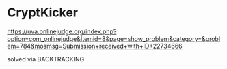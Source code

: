 # CryptKicker
https://uva.onlinejudge.org/index.php?option=com_onlinejudge&Itemid=8&page=show_problem&category=&problem=784&mosmsg=Submission+received+with+ID+22734666

solved via BACKTRACKING
